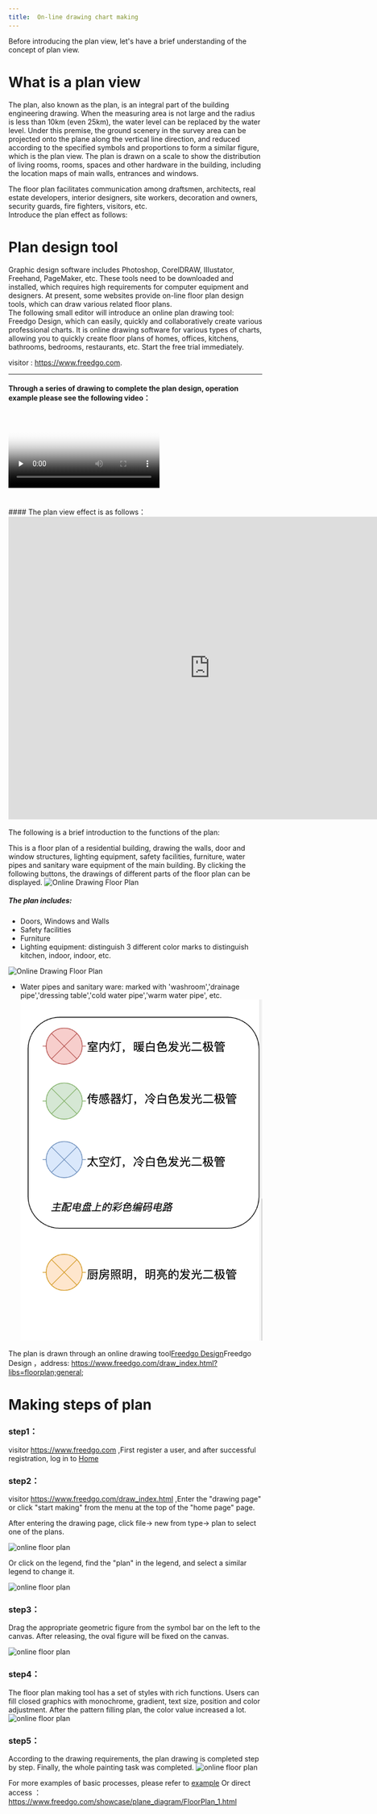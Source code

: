 ```yaml
---
title: 	On-line drawing chart making
---
```


Before introducing the plan view, let's have a brief understanding of the concept of plan view.

# What is a plan view

The plan, also known as the plan, is an integral part of the building engineering drawing. When the measuring area is not large and the radius is less than 10km (even 25km), the water level can be replaced by the water level. Under this premise, the ground scenery in the survey area can be projected onto the plane along the vertical line direction, and reduced according to the specified symbols and proportions to form a similar figure, which is the plan view. The plan is drawn on a scale to show the distribution of living rooms, rooms, spaces and other hardware in the building, including the location maps of main walls, entrances and windows.

The floor plan facilitates communication among draftsmen, architects, real estate developers, interior designers, site workers, decoration and owners, security guards, fire fighters, visitors, etc.  
Introduce the plan effect as follows:

# Plan design tool

Graphic design software includes Photoshop, CorelDRAW, IIIustator, Freehand, PageMaker, etc. 
These tools need to be downloaded and installed, which requires high requirements for computer equipment and designers. 
At present, some websites provide on-line floor plan design tools, which can draw various related floor plans.  
The following small editor will introduce an online plan drawing tool: Freedgo Design, which can easily, quickly and collaboratively create various professional charts. It is online drawing software for various types of charts, allowing you to quickly create floor plans of homes, offices, kitchens, bathrooms, bedrooms, restaurants, etc. Start the free trial immediately.

visitor : https://www.freedgo.com.

---

#### Through a series of drawing to complete the plan design, operation example please see the following video：

<video id="video" controls="" preload="none" poster="https://www.freedgo.com/public/themes/freedgo/floor/floor1.png">
<source id="mp4" src="https://www.freedgo.com/public/themes/freedgo/floor/floor_m.mp4" type="video/mp4">
</video> 

<br/>
<br/>
<br/>
#### The plan view effect is as follows：

<iframe src="https://www.freedgo.com/draw_index.html?lightbox=1&p=ex1&highlight=0000ff&edit=_blank&layers=1&nav=1&title=平面图示例#Uhttps://www.freedgo.com/templates/floor/floor_sample1.xml" width="800px" height="600px" frameborder="0" scrolling="no"></iframe>

The following is a brief introduction to the functions of the plan:

This is a floor plan of a residential building, drawing the walls, door and window structures, lighting equipment, safety facilities, furniture, water pipes and sanitary ware equipment of the main building. By clicking the following buttons, the drawings of different parts of the floor plan can be displayed.
![Online Drawing Floor Plan](https://www.freedgo.com/public/themes/freedgo/floor/floor1.png "Online Drawing Floor Plan")

##### The plan includes:

- Doors, Windows and Walls 
- Safety facilities 
- Furniture 
- Lighting equipment: distinguish 3 different color marks to distinguish kitchen, indoor, indoor, etc.

![Online Drawing Floor Plan](https://www.freedgo.com/public/themes/freedgo/floor/floor2.png "Online Drawing Floor Plan")


- Water pipes and sanitary ware: marked with 'washroom','drainage pipe','dressing table','cold water pipe','warm water pipe', etc.
![Online Drawing Floor Plan](/public/themes/freedgo/floor/floor8.png "Online Drawing Floor Plan")




The plan is drawn through an online drawing tool[Freedgo Design](https://www.freedgo.com/draw_index.html?libs=floorplan;general; "Plan design tool")Freedgo Design ，address: https://www.freedgo.com/draw_index.html?libs=floorplan;general;

 

# Making steps of plan

### step1：

visitor https://www.freedgo.com ,First register a user, and after successful registration, log in to [Home](https://www.freedgo.com)

### step2：

visitor https://www.freedgo.com/draw_index.html ,Enter the "drawing page" or click "start making" from the menu at the top of the "home page" page.

After entering the drawing page, click file-> new from type-> plan to select one of the plans.

![online floor plan](https://www.freedgo.com/public/themes/freedgo/floor/floor3.png "online floor plan")


Or click on the legend, find the "plan" in the legend, and select a similar legend to change it.

![online floor plan](https://www.freedgo.com/public/themes/freedgo/floor/floor4.png "online floor plan")

### step3：

Drag the appropriate geometric figure from the symbol bar on the left to the canvas. After releasing, the oval figure will be fixed on the canvas.

![online floor plan](https://www.freedgo.com/public/themes/freedgo/floor/floor5.png "online floor plan")
 


### step4：

The floor plan making tool has a set of styles with rich functions. Users can fill closed graphics with monochrome, gradient, text size, position and color adjustment. After the pattern filling plan, the color value increased a lot.
![online floor plan](https://www.freedgo.com/public/themes/freedgo/floor/floor6.png "online floor plan")


### step5：

According to the drawing requirements, the plan drawing is completed step by step. Finally, the whole painting task was completed.
![online floor plan](https://www.freedgo.com/public/themes/freedgo/floor/floor7.png "online floor plan")



For more examples of basic processes, please refer to [example](https://www.freedgo.com/showcase/plane_diagram/FloorPlan_1.html) Or direct access ： https://www.freedgo.com/showcase/plane_diagram/FloorPlan_1.html




